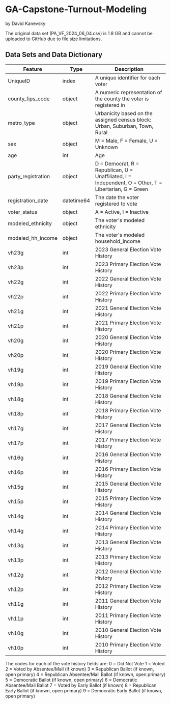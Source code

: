 # GA-Capstone-Turnout-Modeling
by David Kanevsky

The original data set (PA_VF_2024_06_04.csv) is 1.8 GB and cannot be uploaded to GitHub due to file size limitations.

## Data Sets and Data Dictionary

|Feature|Type|Description|
|---|---|---|
|UniqueID|index|A unique identifier for each voter|
|county_fips_code|object|A numeric representation of the county the voter is registered in|
|metro_type|object|Urbanicity based on the assigned census block: Urban, Suburban, Town, Rural|
|sex|object|M = Male, F = Female, U = Unknown|
|age|int|Age|
|party_registration|object|D = Democrat, R = Republican, U = Unaffiliated, I = Independent, O = Other, T = Libertarian, G = Green|
|registration_date|datetime64|The date the voter registered to vote|
|voter_status|object|A = Active, I = Inactive|
|modeled_ethnicity|object|The voter's modeled ethnicity|
|modeled_hh_income|object|The voter's modeled household_income|
|vh23g|int|2023 General Election Vote History|
|vh23p|int|2023 Primary Election Vote History|
|vh22g|int|2022 General Election Vote History|
|vh22p|int|2022 Primary Election Vote History|
|vh21g|int|2021 General Election Vote History|
|vh21p|int|2021 Primary Election Vote History|
|vh20g|int|2020 General Election Vote History|
|vh20p|int|2020 Primary Election Vote History|
|vh19g|int|2019 General Election Vote History|
|vh19p|int|2019 Primary Election Vote History|
|vh18g|int|2018 General Election Vote History|
|vh18p|int|2018 Primary Election Vote History|
|vh17g|int|2017 General Election Vote History|
|vh17p|int|2017 Primary Election Vote History|
|vh16g|int|2016 General Election Vote History|
|vh16p|int|2016 Primary Election Vote History|
|vh15g|int|2015 General Election Vote History|
|vh15p|int|2015 Primary Election Vote History|
|vh14g|int|2014 General Election Vote History|
|vh14g|int|2014 Primary Election Vote History|
|vh13g|int|2013 General Election Vote History|
|vh13p|int|2013 Primary Election Vote History|
|vh12g|int|2012 General Election Vote History|
|vh12p|int|2012 Primary Election Vote History|
|vh11g|int|2011 General Election Vote History|
|vh11p|int|2011 Primary Election Vote History|
|vh10g|int|2010 General Election Vote History|
|vh10p|int|2010 Primary Election Vote History|

The codes for each of the vote history fields are: 
0 = Did Not Vote
1 = Voted
2 = Voted by Absentee/Mail (if known)
3 = Republican Ballot (if known, open primary)
4 = Republican Absentee/Mail Ballot (if known, open primary)
5 = Democratic Ballot (if known, open primary)
6 = Democratic Absentee/Mail Ballot
7 = Voted by Early Ballot (if known)
8 = Republican Early Ballot (if known, open primary)
9 = Democratic Early Ballot (if known, open primary)